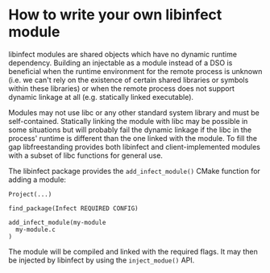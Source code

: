 How to write your own libinfect module
======================================

libinfect modules are shared objects which have no dynamic runtime dependency.
Building an injectable as a module instead of a DSO is beneficial when the
runtime environment for the remote process is unknown (i.e. we can't rely on the
existence of certain shared libraries or symbols within these libraries) or when
the remote process does not support dynamic linkage at all (e.g. statically
linked executable).

Modules may not use libc or any other standard system library and must be
self-contained. Statically linking the module with libc may be possible in some
situations but will probably fail the dynamic linkage if the libc in the
process' runtime is different than the one linked with the module. To fill the
gap libfreestanding provides both libinfect and client-implemented modules with
a subset of libc functions for general use.

The libinfect package provides the `add_infect_module()` CMake function for
adding a module:

```
Project(...)

find_package(Infect REQUIRED CONFIG)

add_infect_module(my-module
  my-module.c
)
```

The module will be compiled and linked with the required flags. It may then be
injected by libinfect by using the `inject_modue()` API.
